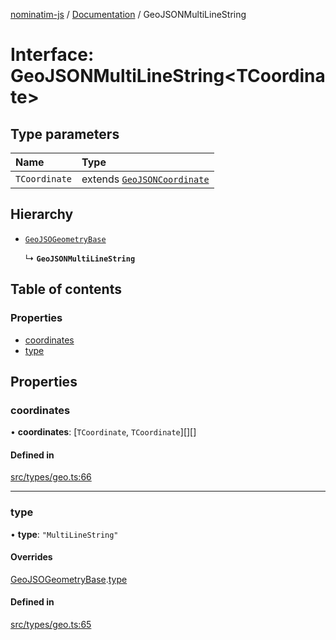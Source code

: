 [nominatim-js](../README.md) / [Documentation](../modules.md) / GeoJSONMultiLineString

# Interface: GeoJSONMultiLineString<TCoordinate\>

## Type parameters

| Name | Type |
| :------ | :------ |
| `TCoordinate` | extends [`GeoJSONCoordinate`](../modules.md#geojsoncoordinate) |

## Hierarchy

- [`GeoJSOGeometryBase`](GeoJSOGeometryBase.md)

  ↳ **`GeoJSONMultiLineString`**

## Table of contents

### Properties

- [coordinates](GeoJSONMultiLineString.md#coordinates)
- [type](GeoJSONMultiLineString.md#type)

## Properties

### coordinates

• **coordinates**: [`TCoordinate`, `TCoordinate`][][]

#### Defined in

[src/types/geo.ts:66](https://github.com/blksnk/nominatim-js/blob/2f25718/src/types/geo.ts#L66)

___

### type

• **type**: ``"MultiLineString"``

#### Overrides

[GeoJSOGeometryBase](GeoJSOGeometryBase.md).[type](GeoJSOGeometryBase.md#type)

#### Defined in

[src/types/geo.ts:65](https://github.com/blksnk/nominatim-js/blob/2f25718/src/types/geo.ts#L65)
